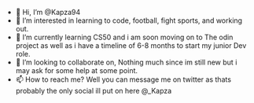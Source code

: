 - 👋 Hi, I’m @Kapza94
- 👀 I’m interested in learning to code, football, fight sports, and working out.
- 🌱 I’m currently learning CS50 and i am soon moving on to The odin project as well as i have a timeline of 6-8 months to start my junior Dev role.
- 💞️ I’m looking to collaborate on, Nothing much since im still new but i may ask for some help at some point.
- 📫 How to reach me? Well you can message me on twitter as thats probably the only social ill put on here @_Kapza

<!---
Kapza94/Kapza94 is a ✨ special ✨ repository because its `README.md` (this file) appears on your GitHub profile.
You can click the Preview link to take a look at your changes.
--->
